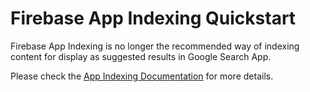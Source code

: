 Firebase App Indexing Quickstart
==============================

Firebase App Indexing is no longer the recommended way of indexing content for display as suggested results in Google Search App.

Please check the [App Indexing Documentation](https://firebase.google.com/docs/app-indexing) for more details.

